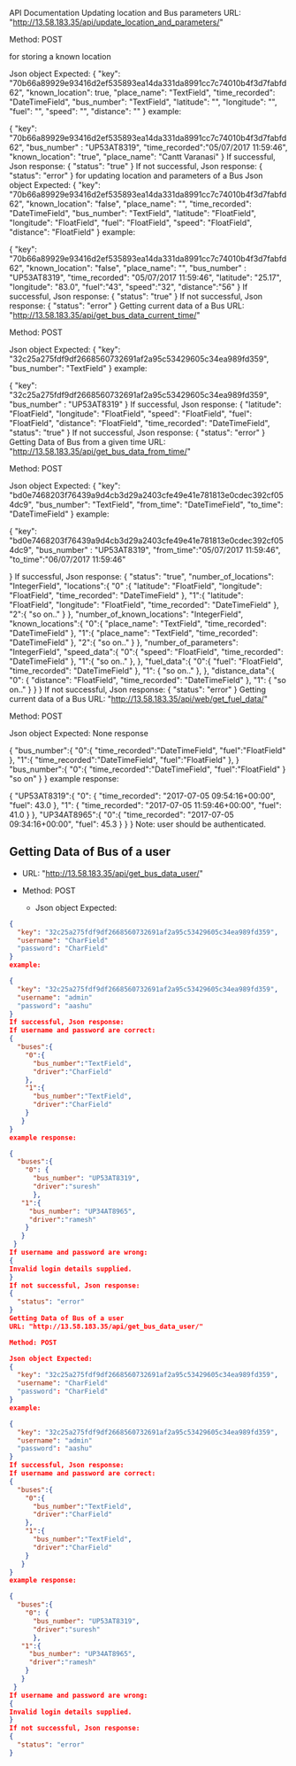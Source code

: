 API Documentation
Updating location and Bus parameters
URL: "http://13.58.183.35/api/update_location_and_parameters/"

Method: POST

for storing a known location

Json object Expected:
{
  "key": "70b66a89929e93416d2ef535893ea14da331da8991cc7c74010b4f3d7fabfd62",
  "known_location": true,
  "place_name": "TextField",
  "time_recorded": "DateTimeField",
  "bus_number": "TextField",
  "latitude": "",
  "longitude": "",
  "fuel": "",
  "speed": "",
  "distance": ""
}
example:

{
	"key": "70b66a89929e93416d2ef535893ea14da331da8991cc7c74010b4f3d7fabfd62",
	"bus_number" : "UP53AT8319",
	"time_recorded":"05/07/2017 11:59:46",
	"known_location": "true",
	"place_name": "Cantt Varanasi"
}
If successful, Json response:
{
"status": "true"
}
If not successful, Json response:
{
"status": "error"
}
for updating location and parameters of a Bus
Json object Expected:
{
  "key": "70b66a89929e93416d2ef535893ea14da331da8991cc7c74010b4f3d7fabfd62",
  "known_location": "false",
  "place_name": "",
  "time_recorded": "DateTimeField",
  "bus_number": "TextField",
  "latitude": "FloatField",
  "longitude": "FloatField",
  "fuel": "FloatField",
  "speed": "FloatField",
  "distance": "FloatField"
}
example:

{
	"key": "70b66a89929e93416d2ef535893ea14da331da8991cc7c74010b4f3d7fabfd62",
  "known_location": "false",
  "place_name": "",
	"bus_number" : "UP53AT8319",
	"time_recorded": "05/07/2017 11:59:46",
	"latitude": "25.17",
	"longitude": "83.0",
	"fuel":"43",
	"speed":"32",
	"distance":"56"
}
If successful, Json response:
{
  "status": "true"
}
If not successful, Json response:
{
  "status": "error"
}
Getting current data of a Bus
URL: "http://13.58.183.35/api/get_bus_data_current_time/"

Method: POST

Json object Expected:
{
  "key": "32c25a275fdf9df2668560732691af2a95c53429605c34ea989fd359",
  "bus_number": "TextField"
}
example:

{
	"key": "32c25a275fdf9df2668560732691af2a95c53429605c34ea989fd359",
	"bus_number" : "UP53AT8319"
}
If successful, Json response:
{
  "latitude": "FloatField",
  "longitude": "FloatField",
  "speed": "FloatField",
  "fuel": "FloatField",
  "distance": "FloatField",
  "time_recorded": "DateTimeField",
  "status": "true"
}
If not successful, Json response:
{
  "status": "error"
}
Getting Data of Bus from a given time
URL: "http://13.58.183.35/api/get_bus_data_from_time/"

Method: POST

Json object Expected:
{
  "key": "bd0e7468203f76439a9d4cb3d29a2403cfe49e41e781813e0cdec392cf054dc9",
  "bus_number": "TextField",
  "from_time": "DateTimeField",
  "to_time": "DateTimeField"
}
example:

{
	"key": "bd0e7468203f76439a9d4cb3d29a2403cfe49e41e781813e0cdec392cf054dc9",
	"bus_number" : "UP53AT8319",
	"from_time":"05/07/2017 11:59:46",
	"to_time":"06/07/2017 11:59:46"

}
If successful, Json response:
{
  "status": "true",
  "number_of_locations": "IntegerField",
  "locations":{
    "0" :{
        "latitude": "FloatField",
        "longitude": "FloatField",
        "time_recorded": "DateTimeField"
      },
    "1":{
      "latitude": "FloatField",
      "longitude": "FloatField",
      "time_recorded": "DateTimeField"
    },
    "2":{
      "so on.."
    }
  },
  "number_of_known_locations": "IntegerField",
  "known_locations":{
    "0":{
      "place_name": "TextField",
      "time_recorded": "DateTimeField"
    },
    "1":{
      "place_name": "TextField",
      "time_recorded": "DateTimeField"
    },
    "2":{
      "so on.."
    }
  },
  "number_of_parameters": "IntegerField",
  "speed_data":{
    "0":{
      "speed": "FloatField",
      "time_recorded": "DateTimeField"
    },
    "1":{
      "so on.."
    },
  },
  "fuel_data":{
    "0":{
      "fuel": "FloatField",
      "time_recorded": "DateTimeField"
    },
    "1": {
      "so on.."
    },
  },
  "distance_data":{
    "0": {
      "distance": "FloatField",
      "time_recorded": "DateTimeField"
    },
    "1": {
      "so on.."
    }
  }
}
If not successful, Json response:
{
  "status": "error"
}
Getting current data of a Bus
URL: "http://13.58.183.35/api/web/get_fuel_data/"

Method: POST

Json object Expected: None
response

{
  "bus_number":{
    "0":{
      "time_recorded":"DateTimeField",
      "fuel":"FloatField"
    },
    "1":{
      "time_recorded":"DateTimeField",
      "fuel":"FloatField"
    },
  }
  "bus_number":{
    "0":{
      "time_recorded":"DateTimeField",
      "fuel":"FloatField"
    }
    "so on"
  }
}
example response:

{
  "UP53AT8319":{
    "0": {
      "time_recorded": "2017-07-05 09:54:16+00:00",
      "fuel": 43.0
      },
    "1": {
      "time_recorded": "2017-07-05 11:59:46+00:00",
      "fuel": 41.0
      }
    },
 "UP34AT8965":{
   "0":{
     "time_recorded": "2017-07-05 09:34:16+00:00",
     "fuel": 45.3
   }
 }
}
Note: user should be authenticated.

## Getting Data of Bus of a user
* URL: "http://13.58.183.35/api/get_bus_data_user/"
* Method: POST

  * Json object Expected:
```json
{
  "key": "32c25a275fdf9df2668560732691af2a95c53429605c34ea989fd359",
  "username": "CharField"
  "password": "CharField"
}
example:

{
  "key": "32c25a275fdf9df2668560732691af2a95c53429605c34ea989fd359",
  "username": "admin"
  "password": "aashu"
}
If successful, Json response:
If username and password are correct:
{
  "buses":{
    "0":{
      "bus_number":"TextField",
      "driver":"CharField"
    },
    "1":{
      "bus_number":"TextField",
      "driver":"CharField"
    }
   }
}
example response:

{
  "buses":{
    "0": {
      "bus_number": "UP53AT8319",
      "driver":"suresh"
      },
   "1":{
     "bus_number": "UP34AT8965",
     "driver":"ramesh"
  	}
   }
 }
If username and password are wrong:
{
Invalid login details supplied.
}
If not successful, Json response:
{
  "status": "error"
}
Getting Data of Bus of a user
URL: "http://13.58.183.35/api/get_bus_data_user/"

Method: POST

Json object Expected:
{
  "key": "32c25a275fdf9df2668560732691af2a95c53429605c34ea989fd359",
  "username": "CharField"
  "password": "CharField"
}
example:

{
  "key": "32c25a275fdf9df2668560732691af2a95c53429605c34ea989fd359",
  "username": "admin"
  "password": "aashu"
}
If successful, Json response:
If username and password are correct:
{
  "buses":{
    "0":{
      "bus_number":"TextField",
      "driver":"CharField"
    },
    "1":{
      "bus_number":"TextField",
      "driver":"CharField"
    }
   }
}
example response:

{
  "buses":{
    "0": {
      "bus_number": "UP53AT8319",
      "driver":"suresh"
      },
   "1":{
     "bus_number": "UP34AT8965",
     "driver":"ramesh"
  	}
   }
 }
If username and password are wrong:
{
Invalid login details supplied.
}
If not successful, Json response:
{
  "status": "error"
}
